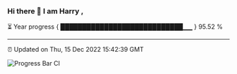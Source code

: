 ### Hi there 👋 I am Harry , 

⏳ Year progress { ████████████████████████████▁▁ } 95.52 %

---

⏰ Updated on Thu, 15 Dec 2022 15:42:39 GMT

![Progress Bar CI](https://github.com/duykhang68/duykhang68/workflows/Progress%20Bar%20CI/badge.svg)
